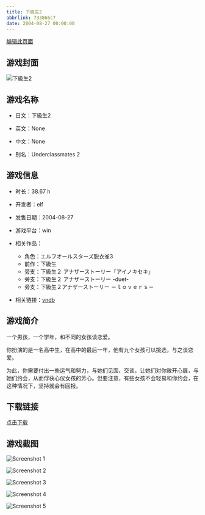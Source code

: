 ```yaml
---
title: 下級生2
abbrlink: 733866c7
date: 2004-08-27 00:00:00
---
```

[编辑此页面](https://github.com/ACG-3/ADV3-source/blob/main/source/_posts/games/%E4%B8%8B%E7%B4%9A%E7%94%9F.md)

## 游戏封面

![下級生2](https%3A//pan.timero.xyz/onedrive/img_lib_001/%E4%B8%8B%E7%B4%9A%E7%94%9F_cover.avif)


## 游戏名称

- 日文：下級生2
- 英文：None
- 中文：None

- 别名：Underclassmates 2


## 游戏信息

- 时长：38.67 h
- 开发者：elf
- 发售日期：2004-08-27
- 游戏平台：win
- 相关作品：
   - 角色：エルフオールスターズ脱衣雀3
   - 前作：下級生
   - 旁支：下級生２ アナザーストーリー「アイノキセキ」
   - 旁支：下級生２ アナザーストーリー -duet-
   - 旁支：下級生２アナザーストーリー －ｌｏｖｅｒｓ－

- 相关链接：[vndb](https://vndb.org/v1083)


## 游戏简介

一个男孩，一个学年，和不同的女孩谈恋爱。

你扮演的是一名高中生，在高中的最后一年，他有九个女孩可以挑选，与之谈恋爱。

为此，你需要付出一些运气和努力，与她们见面、交谈，让她们对你敞开心扉，与她们约会，从而俘获心仪女孩的芳心。但要注意，有些女孩不会轻易和你约会，在这种情况下，坚持就会有回报。


## 下载链接

[点击下载](https://pan.timero.xyz/onedrive/adv_lib_001/%E4%B8%8B%E7%B4%9A%E7%94%9F)


## 游戏截图


![Screenshot 1](https%3A//pan.timero.xyz/onedrive/img_lib_001/%E4%B8%8B%E7%B4%9A%E7%94%9F_Screenshot_1.avif)

![Screenshot 2](https%3A//pan.timero.xyz/onedrive/img_lib_001/%E4%B8%8B%E7%B4%9A%E7%94%9F_Screenshot_2.avif)

![Screenshot 3](https%3A//pan.timero.xyz/onedrive/img_lib_001/%E4%B8%8B%E7%B4%9A%E7%94%9F_Screenshot_3.avif)

![Screenshot 4](https%3A//pan.timero.xyz/onedrive/img_lib_001/%E4%B8%8B%E7%B4%9A%E7%94%9F_Screenshot_4.avif)

![Screenshot 5](https%3A//pan.timero.xyz/onedrive/img_lib_001/%E4%B8%8B%E7%B4%9A%E7%94%9F_Screenshot_5.avif)

